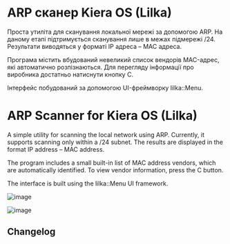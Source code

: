 # ARP сканер Kiera OS (Lilka)

Проста утиліта для сканування локальної мережі за допомогою ARP.
На даному етапі підтримується сканування лише в межах підмережі /24. Результати виводяться у форматі IP адреса – MAC адреса.

Програма містить вбудований невеликий список вендорів MAC-адрес, які автоматично розпізнаються. Для перегляду інформації про виробника достатньо натиснути кнопку C.

Інтерфейс побудований за допомогою UI-фреймворку lilka::Menu.

# ARP Scanner for Kiera OS (Lilka)

A simple utility for scanning the local network using ARP.
Currently, it supports scanning only within a /24 subnet. The results are displayed in the format IP address – MAC address.

The program includes a small built-in list of MAC address vendors, which are automatically identified. To view vendor information, press the C button.

The interface is built using the lilka::Menu UI framework.

![image](https://github.com/user-attachments/assets/8560f725-88eb-46fe-b86a-76cb97b34d35)

![image](https://github.com/user-attachments/assets/55840d99-d0fd-4cb6-9709-25bf4c27c92b)

## Changelog
